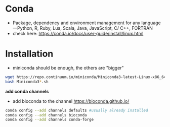 Conda
===

* Package, dependency and environment management for any language—Python, R, Ruby, Lua, Scala, Java, JavaScript, C/ C++, FORTRAN
* check here: https://conda.io/docs/user-guide/install/linux.html

# Installation

* miniconda should be enough, the others are "bigger"

````bash
wget https://repo.continuum.io/miniconda/Miniconda3-latest-Linux-x86_64.sh
bash Miniconda3*.sh
````

**add conda channels**

* add bioconda to the channel https://bioconda.github.io/

````bash
conda config --add channels defaults #usually already installed
conda config --add channels bioconda
conda config --add channels conda-forge
````
